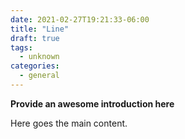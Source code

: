 ```yaml
---
date: 2021-02-27T19:21:33-06:00
title: "Line"
draft: true
tags:
  - unknown
categories:
  - general
---
```


**Provide an awesome introduction here**
<!--more-->
Here goes the main content.